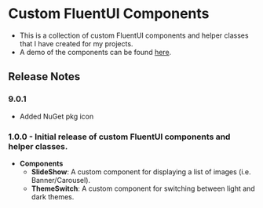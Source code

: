 # Custom FluentUI Components
- This is a collection of custom FluentUI components and helper classes that I have created for my projects. 
- A demo of the components can be found [here](https://github.com/marqdouj/BlazorDemo/).

## Release Notes
### 9.0.1
- Added NuGet pkg icon
 
### 1.0.0 - Initial release of custom FluentUI components and helper classes.
  - **Components**
	- **SlideShow**: A custom component for displaying a list of images (i.e. Banner/Carousel).
	- **ThemeSwitch**: A custom component for switching between light and dark themes.
